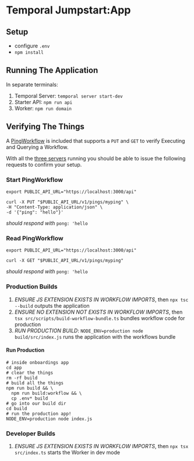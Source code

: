 # Temporal Jumpstart:App

## Setup

* configure `.env`
* `npm install`

## Running The Application

In separate terminals:

1. Temporal Server: `temporal server start-dev`
2. Starter API: `npm run api`
3. Worker: `npm run domain`

## Verifying The Things
A [PingWorkflow](src/domain/workflows/ping.ts) is included that supports a `PUT` and `GET` to
verify Executing and Querying a Workflow.

With all the [three servers](running-the-application) running you should be able to issue the following
requests to confirm your setup.

### Start PingWorkflow
```shell
export PUBLIC_API_URL="https://localhost:3000/api"

curl -X PUT "$PUBLIC_API_URL/v1/pings/myping" \
-H "Content-Type: application/json" \
-d '{"ping": "hello"}'
```
_should respond with_
`pong: 'hello`

### Read PingWorkflow
```shell
export PUBLIC_API_URL="https://localhost:3000/api"

curl -X GET "$PUBLIC_API_URL/v1/pings/myping"
```
_should respond with_
`pong: 'hello`


### Production Builds

1. _ENSURE JS EXTENSION EXISTS IN WORKFLOW IMPORTS_, then `npx tsc --build` outputs the application
2. _ENSURE NO EXTENSION NOT EXISTS IN WORKFLOW IMPORTS_, then `tsx src/scripts/build-workflow-bundle.ts` bundles workflow code for production
3. _RUN PRODUCTION BUILD_: `NODE_ENV=production node build/src/index.js` runs the application with the workflows bundle

#### Run Production

```shell
# inside onboardings app
cd app
# clear the things
rm -rf build
# build all the things
npm run build && \
  npm run build:workflow && \
  cp .env* build
# go into our build dir
cd build
# run the production app!
NODE_ENV=production node index.js
```


### Developer Builds

1. _ENSURE JS EXTENSION EXISTS IN WORKFLOW IMPORTS_, then `npx tsx src/index.ts` starts the Worker in dev mode
